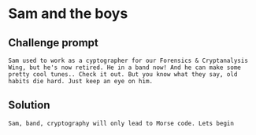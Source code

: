 # Sam and the boys

## Challenge prompt
```
Sam used to work as a cyptographer for our Forensics & Cryptanalysis Wing, but he's now retired. He in a band now! And he can make some pretty cool tunes.. Check it out. But you know what they say, old habits die hard. Just keep an eye on him.
```
## Solution
```
Sam, band, cryptography will only lead to Morse code. Lets begin
```